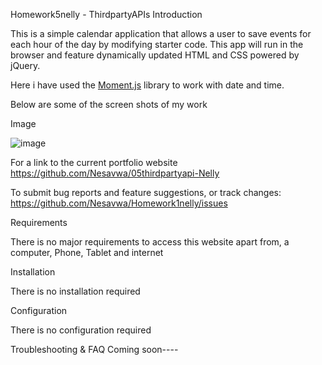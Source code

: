 Homework5nelly - ThirdpartyAPIs
Introduction


This is a simple calendar application that allows a user to save events for each hour of the day by modifying starter code. This app will run in the browser and feature dynamically updated HTML and CSS powered by jQuery.

Here i have used the [Moment.js](https://momentjs.com/) library to work with date and time.

Below are some of the screen shots of my work

Image

![image](https://user-images.githubusercontent.com/82584783/125051894-ff406c00-e0d5-11eb-8175-21294eee21dc.png)




For a link to the current portfolio website https://github.com/Nesavwa/05thirdpartyapi-Nelly 

To submit bug reports and feature suggestions, or track changes: https://github.com/Nesavwa/Homework1nelly/issues

Requirements

There is no major requirements to access this website apart from, a computer, Phone, Tablet and internet

Installation

There is no installation required

Configuration

There is no configuration required

Troubleshooting & FAQ Coming soon----

